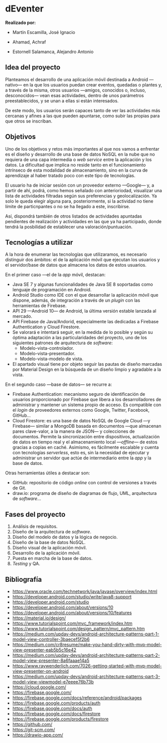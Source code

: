 # dEventer
**Realizado por:**

* Martín Escamilla, José Ignacio

* Ahamad, Achraf

* Estornell Salamanca, Alejandro Antonio

## Idea del proyecto
Planteamos el desarrollo de una aplicación móvil destinada a Android —nativo— en la que los usuarios puedan crear eventos, quedadas o plantes y, a través de la misma, otros usuarios —amigos, conocidos o, incluso, desconocidos— vean esas actividades, dentro de unos parámetros preestablecidos, y se unan a ellas si están interesados.

De este modo, los usuarios serán capaces tanto de ver las actividades más cercanas y afines a las que pueden apuntarse, como subir las propias para que otros se inscriban.

## Objetivos
Uno de los objetivos y retos más importantes al que nos vamos a enfrentar es el diseño y desarrollo de una base de datos NoSQL en la nube que no requiera de una capa intermedia o _web service_ entre la aplicación y los datos. La dificultad que implica no reside tanto en el funcionamiento intrínseco de esta modalidad de almacenamiento, sino en la curva de aprendizaje al haber tratado poco con este tipo de tecnologías.

El usuario ha de iniciar sesión con un proveedor externo —Google— y, a partir de ahí, podrá, como hemos señalado con anterioriodad, visualizar una lista de actividades filtradas según sus preferencias y geolocalización. Ya solo le queda elegir alguna para, posteriormente, si la actividad no tiene límite de particnpantes o no se ha llegado a este, inscribirse.

Así, dispondrá también de otros listados de actividades apuntadas pendientes de realización y actividades en las que ya ha participado, donde tendrá la posbilidad de establecer una valoración/puntuación.

## Tecnologías a utilizar
A la hora de enumerar las tecnologías que utilizaramos, es necesario distinguir dos ámbitos: el de la aplicación móvil que ejecutan los usuarios y el servidor/base de datos que almacena los datos de estos usuarios.

En el primer caso —el de la _app_ móvil, destacan:

* Java SE 7 y algunas funcionalidades de Java SE 8 soportadas como lenguaje de programación en Android.
* Android Studio como IDE con el que desarrollar la aplicación móvil que dispone, además, de integración a través de un _plugin_ con las herramientas de Firebase.
* API 29 —Android 10— de Android, la última versión estable lanzada al mercado.
* API Firebase de Java/Andorid, especialmente las dedicadas a Firebase Authentication y Cloud Firestore.
* Se valorará e intentará seguir, en la medida de lo posible y según su óptima adaptación a las particularidades del proyecto, uno de los siguientes patrones de arquitectura de _software_:
  * Modelo-vista-controlador.
  * Modelo-vista-presentador.
  * Modelo-vista-modelo de vista.
* El apartado visual tiene por objeto seguir las pautas de diseño marcadas por Material Design en la búsqueda de un diseño limpio y agradable a la vista.

En el segundo caso —base de datos— se recurre a:

* Firebase Authentication: mecanismo seguro de identificación de usuarios proporcionado por Firebase que libera a los desarrolladores de administrar y mantener un sistema propio de acceso. Es compatible con el _login_ de proveedores externos como Google, Twitter, Facebook, GitHub...
* Cloud Firestore: es una base de datos NoSQL de Google Cloud —y Firebase— similar a MongoDB basada en documentos —que almacenan pares clave-valor, a la manera de JSON— y colecciones de documentos. Permite la sincronización entre dispositivos, actualización de datos en tiempo real y el almacenamiento local —_offline_— de estos gracias a copias en caché. Asimismo, es fácilmente escalable y cuenta con tecnologías _serverless_, esto es, sin la necesidad de ejecutar y administrar un servidor que actúe de intermediario entre la _app_ y la base de datos.

Otras herramientas útiles a destacar son:

* GitHub: repositorio de código _online_ con control de versiones a través de Git.
* draw.io: programa de diseño de diagramas de flujo, UML, arquitectura de _software_...

## Fases del proyecto
1. Análisis de requisitos.
2. Diseño de la arquitectura de _software_.
3. Diseño del modelo de datos y la lógica de negocio.
4. Diseño de la base de datos NoSQL.
5. Diseño visual de la aplicación móvil.
6. Desarrollo de la aplicación móvil.
7. Puesta en marcha de la base de datos.
8. _Testing_ y QA.

## Bibliografía
* https://www.oracle.com/technetwork/java/javase/overview/index.html
* https://developer.android.com/studio/write/java8-support
* https://developer.android.com/studio
* https://developer.android.com/about/versions/10
* https://developer.android.com/about/versions/10/features
* https://material.io/design/
* https://www.tutorialspoint.com/mvc_framework/index.htm
* https://www.tutorialspoint.com/design_pattern/mvc_pattern.htm
* https://medium.com/upday-devs/android-architecture-patterns-part-1-model-view-controller-3baecef5f2b6
* https://medium.com/cr8resume/make-you-hand-dirty-with-mvp-model-view-presenter-eab5b5c16e42
* https://medium.com/upday-devs/android-architecture-patterns-part-2-model-view-presenter-8a6faaae14a5
* https://www.raywenderlich.com/7026-getting-started-with-mvp-model-view-presenter-on-android
* https://medium.com/upday-devs/android-architecture-patterns-part-3-model-view-viewmodel-e7eeee76b73b
* https://cloud.google.com/
* https://firebase.google.com/
* https://firebase.google.com/docs/reference/android/packages
* https://firebase.google.com/products/auth
* https://firebase.google.com/docs/auth
* https://firebase.google.com/docs/firestore
* https://firebase.google.com/products/firestore
* https://github.com/
* https://git-scm.com/
* https://drawio-app.com/
